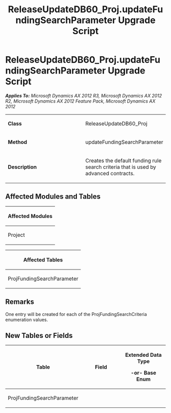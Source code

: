 ﻿---
title: ReleaseUpdateDB60_Proj.updateFundingSearchParameter Upgrade Script
TOCTitle: ReleaseUpdateDB60_Proj.updateFundingSearchParameter Upgrade Script
ms:assetid: eee4277b-6c07-df84-6155-61a9fb3cdd00
ms:mtpsurl: https://msdn.microsoft.com/en-us/library/JJ720027(v=AX.60)
ms:contentKeyID: 49712079
ms.date: 05/18/2015
mtps_version: v=AX.60
---

# ReleaseUpdateDB60\_Proj.updateFundingSearchParameter Upgrade Script 


_**Applies To:** Microsoft Dynamics AX 2012 R3, Microsoft Dynamics AX 2012 R2, Microsoft Dynamics AX 2012 Feature Pack, Microsoft Dynamics AX 2012_

<table>
<colgroup>
<col style="width: 50%" />
<col style="width: 50%" />
</colgroup>
<tbody>
<tr class="odd">
<td><p><strong>Class</strong></p></td>
<td><p>ReleaseUpdateDB60_Proj</p></td>
</tr>
<tr class="even">
<td><p><strong>Method</strong></p></td>
<td><p>updateFundingSearchParameter</p></td>
</tr>
<tr class="odd">
<td><p><strong>Description</strong></p></td>
<td><p>Creates the default funding rule search criteria that is used by advanced contracts.</p></td>
</tr>
</tbody>
</table>


## Affected Modules and Tables

<table>
<colgroup>
<col style="width: 100%" />
</colgroup>
<thead>
<tr class="header">
<th><p>Affected Modules</p></th>
</tr>
</thead>
<tbody>
<tr class="odd">
<td><p>Project</p></td>
</tr>
</tbody>
</table>


<table>
<colgroup>
<col style="width: 100%" />
</colgroup>
<thead>
<tr class="header">
<th><p>Affected Tables</p></th>
</tr>
</thead>
<tbody>
<tr class="odd">
<td><p>ProjFundingSearchParameter</p></td>
</tr>
</tbody>
</table>


## Remarks

One entry will be created for each of the ProjFundingSearchCriteria enumeration values.

## New Tables or Fields

<table>
<colgroup>
<col style="width: 33%" />
<col style="width: 33%" />
<col style="width: 33%" />
</colgroup>
<thead>
<tr class="header">
<th><p>Table</p></th>
<th><p>Field</p></th>
<th><p>Extended Data Type</p>
<p>-or- Base Enum</p></th>
</tr>
</thead>
<tbody>
<tr class="odd">
<td><p>ProjFundingSearchParameter</p></td>
<td><p></p></td>
<td><p></p></td>
</tr>
</tbody>
</table>

  


